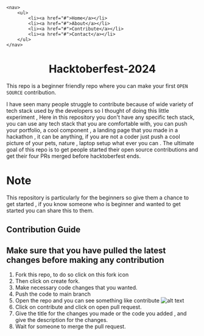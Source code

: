  <!-- Navbar -->
    <nav>
        <ul>
            <li><a href="#">Home</a></li>
            <li><a href="#">About</a></li>
            <li><a href="#">Contribute</a></li>
            <li><a href="#">Contact</a></li>
        </ul>
    </nav>
<h1 align="center"> Hacktoberfest-2024 </h1>

This repo is a beginner friendly repo where you can make your first `OPEN SOURCE` contribution.

I have seen many people struggle to contribute because of wide variety of tech stack used by the developers so I thought of doing this little experiment , Here in this repository you don't have any specific tech stack, you can use any tech stack that you are comfortable with, you can push your portfolio, a cool component , a landing page that you made in a hackathon , it can be anything, if you are not a coder just push a cool picture of your pets, nature , laptop setup what ever you can . The ultimate goal of this repo is to get people started their open source contributions and get their four PRs merged before hacktoberfest ends. 

# Note

This repository is particularly for the beginners so give them a chance to get started , if you know someone who is beginner and wanted to get started you can share this to them.

## Contribution Guide
## Make sure that you have pulled the latest changes before making any contribution 
1. Fork this repo, to do so click on this fork icon 
2. Then click on create fork.
3. Make necessary code changes that you wanted.
4. Push the code to main branch
5. Open the repo and you can see something like contribute 
![alt text](image.png)
6. Click on contribute and click on open pull request.
7. Give the title for the changes you made or the code you added , and give the description for the changes.
8. Wait for someone to merge the pull request.
